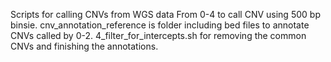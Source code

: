Scripts for calling CNVs from WGS data
From 0-4 to call CNV using 500 bp binsie.
cnv_annotation_reference is folder including bed files to annotate CNVs called by 0-2.
4_filter_for_intercepts.sh for removing the common CNVs and finishing the annotations. 
